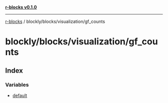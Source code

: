 [**r-blocks v0.1.0**](../../../../README.md)

---

[r-blocks](../../../../modules.md) / blockly/blocks/visualization/gf_counts

# blockly/blocks/visualization/gf_counts

## Index

### Variables

- [default](variables/default.md)
